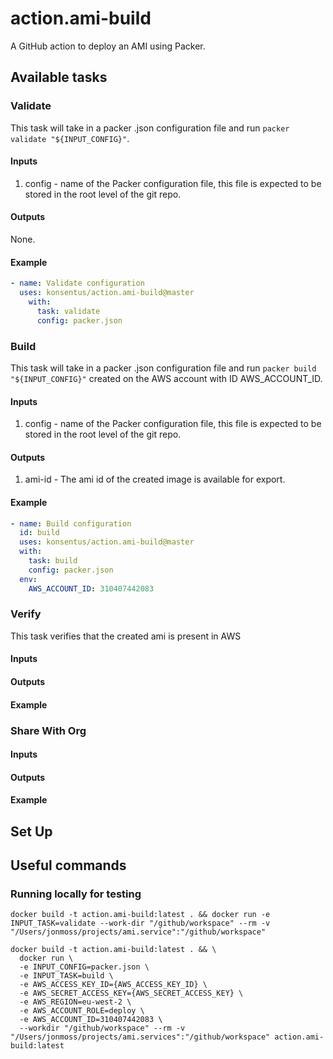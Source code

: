 # action.ami-build

A GitHub action to deploy an AMI using Packer.

## Available tasks

### Validate

This task will take in a packer .json configuration file and run ```packer validate "${INPUT_CONFIG}"```.

#### Inputs

1. config - name of the Packer configuration file, this file is expected to be stored in the root level of the git repo.

#### Outputs

None.

#### Example

```yaml
- name: Validate configuration
  uses: konsentus/action.ami-build@master
    with:
      task: validate
      config: packer.json
```

### Build

This task will take in a packer .json configuration file and run ```packer build "${INPUT_CONFIG}"``` created on the AWS account with ID AWS_ACCOUNT_ID.

#### Inputs

1. config - name of the Packer configuration file, this file is expected to be stored in the root level of the git repo.

#### Outputs

1. ami-id - The ami id of the created image is available for export.

#### Example

```yaml
- name: Build configuration
  id: build
  uses: konsentus/action.ami-build@master
  with:
    task: build
    config: packer.json
  env:
    AWS_ACCOUNT_ID: 310407442083
```

### Verify

This task verifies that the created ami is present in AWS

#### Inputs

#### Outputs

#### Example

### Share With Org

#### Inputs

#### Outputs

#### Example

## Set Up

## Useful commands

### Running locally for testing

```shell
docker build -t action.ami-build:latest . && docker run -e INPUT_TASK=validate --work-dir "/github/workspace" --rm -v "/Users/jonmoss/projects/ami.service":"/github/workspace"
```

```shell
docker build -t action.ami-build:latest . && \
  docker run \
  -e INPUT_CONFIG=packer.json \
  -e INPUT_TASK=build \
  -e AWS_ACCESS_KEY_ID={AWS_ACCESS_KEY_ID} \
  -e AWS_SECRET_ACCESS_KEY={AWS_SECRET_ACCESS_KEY} \
  -e AWS_REGION=eu-west-2 \
  -e AWS_ACCOUNT_ROLE=deploy \
  -e AWS_ACCOUNT_ID=310407442083 \
  --workdir "/github/workspace" --rm -v "/Users/jonmoss/projects/ami.services":"/github/workspace" action.ami-build:latest
```
